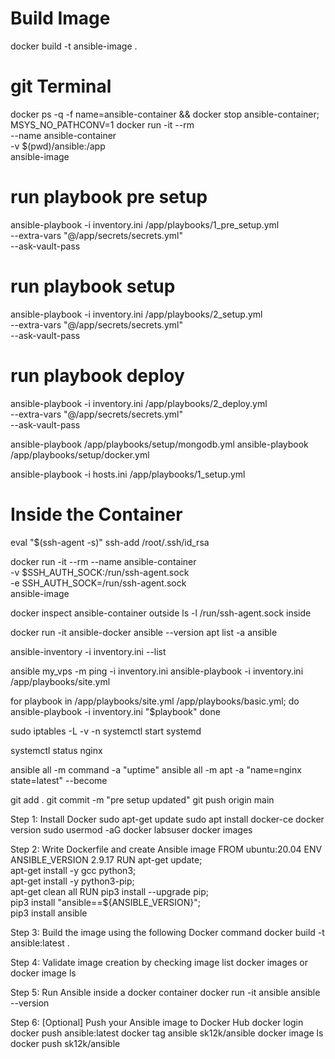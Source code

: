 # Build Image
docker build -t ansible-image .

# git Terminal
docker ps -q -f name=ansible-container && docker stop ansible-container; \
MSYS_NO_PATHCONV=1 docker run -it --rm \
--name ansible-container \
-v $(pwd)/ansible:/app \
ansible-image

# run playbook pre setup
ansible-playbook -i inventory.ini /app/playbooks/1_pre_setup.yml \
  --extra-vars "@/app/secrets/secrets.yml" \
  --ask-vault-pass

# run playbook setup
ansible-playbook -i inventory.ini /app/playbooks/2_setup.yml \
  --extra-vars "@/app/secrets/secrets.yml" \
  --ask-vault-pass

# run playbook deploy
ansible-playbook -i inventory.ini /app/playbooks/2_deploy.yml \
  --extra-vars "@/app/secrets/secrets.yml" \
  --ask-vault-pass

ansible-playbook /app/playbooks/setup/mongodb.yml
ansible-playbook /app/playbooks/setup/docker.yml

ansible-playbook -i hosts.ini /app/playbooks/1_setup.yml


# Inside the Container 
eval "$(ssh-agent -s)"
ssh-add /root/.ssh/id_rsa 


docker run -it --rm --name ansible-container \
    -v $SSH_AUTH_SOCK:/run/ssh-agent.sock \
    -e SSH_AUTH_SOCK=/run/ssh-agent.sock \
    ansible-image


docker inspect ansible-container     outside
ls -l /run/ssh-agent.sock            inside

docker run -it ansible-docker
ansible --version
apt list -a ansible


ansible-inventory -i inventory.ini --list

ansible my_vps -m ping -i inventory.ini
ansible-playbook -i inventory.ini /app/playbooks/site.yml

for playbook in /app/playbooks/site.yml /app/playbooks/basic.yml; do
    ansible-playbook -i inventory.ini "$playbook" 
done


sudo iptables -L -v -n
systemctl start systemd

systemctl status nginx


ansible all -m command -a "uptime"
ansible all -m apt -a "name=nginx state=latest" --become

git add .
git commit -m "pre setup updated"
git push origin main





























Step 1: Install Docker
sudo apt-get update
sudo apt install docker-ce
docker version
sudo usermod -aG docker labsuser
docker images

Step 2: Write Dockerfile and create Ansible image
FROM ubuntu:20.04
ENV ANSIBLE_VERSION 2.9.17
RUN apt-get update; \
    apt-get install -y gcc python3; \
    apt-get install -y python3-pip; \
    apt-get clean all
RUN pip3 install --upgrade pip; \
    pip3 install "ansible==${ANSIBLE_VERSION}"; \
    pip3 install ansible

Step 3: Build the image using the following Docker command
docker build -t ansible:latest .

Step 4: Validate image creation by checking image list
docker images
or
docker image ls

Step 5: Run Ansible inside a docker container
docker run -it ansible
ansible --version

Step 6: [Optional] Push your Ansible image to Docker Hub
docker login
docker push ansible:latest
docker tag ansible sk12k/ansible
docker image ls
docker push sk12k/ansible